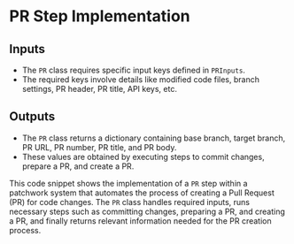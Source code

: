 # PR Step Implementation

## Inputs
- The `PR` class requires specific input keys defined in `PRInputs`.
- The required keys involve details like modified code files, branch settings, PR header, PR title, API keys, etc.

## Outputs
- The `PR` class returns a dictionary containing base branch, target branch, PR URL, PR number, PR title, and PR body.
- These values are obtained by executing steps to commit changes, prepare a PR, and create a PR.

This code snippet shows the implementation of a `PR` step within a patchwork system that automates the process of creating a Pull Request (PR) for code changes. The `PR` class handles required inputs, runs necessary steps such as committing changes, preparing a PR, and creating a PR, and finally returns relevant information needed for the PR creation process.